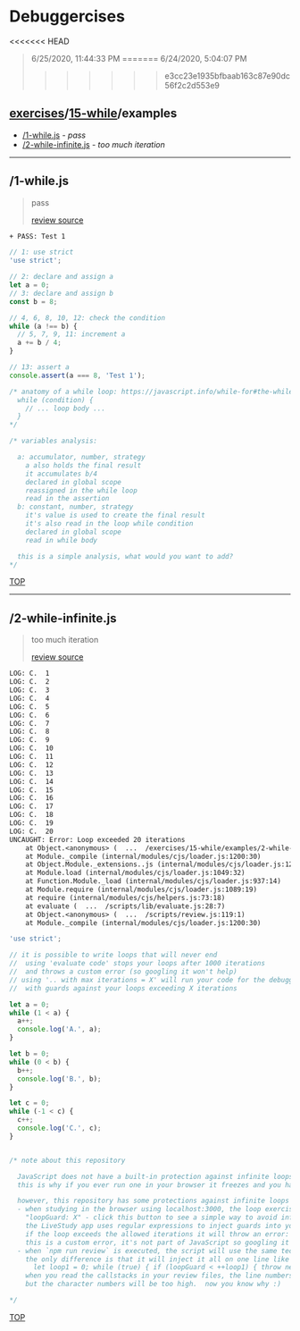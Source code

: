 # Debuggercises 

<<<<<<< HEAD
> 6/25/2020, 11:44:33 PM 
=======
> 6/24/2020, 5:04:07 PM 
>>>>>>> e3cc23e1935bfbaab163c87e90dc56f2c2d553e9

## [exercises](../../README.md)/[15-while](../README.md)/examples 

- [/1-while.js](#1-whilejs) - _pass_ 
- [/2-while-infinite.js](#2-while-infinitejs) - _too much iteration_ 
---

## /1-while.js 

> pass 
>
> [review source](../../../exercises/15-while/examples/1-while.js)

```txt
+ PASS: Test 1
```

```js
// 1: use strict
'use strict';

// 2: declare and assign a
let a = 0;
// 3: declare and assign b
const b = 8;

// 4, 6, 8, 10, 12: check the condition
while (a !== b) {
  // 5, 7, 9, 11: increment a
  a += b / 4;
}

// 13: assert a
console.assert(a === 8, 'Test 1');

/* anatomy of a while loop: https://javascript.info/while-for#the-while-loop
  while (condition) {
    // ... loop body ...
  }
*/

/* variables analysis:

  a: accumulator, number, strategy
    a also holds the final result
    it accumulates b/4
    declared in global scope
    reassigned in the while loop
    read in the assertion
  b: constant, number, strategy
    it's value is used to create the final result
    it's also read in the loop while condition
    declared in global scope
    read in while body

  this is a simple analysis, what would you want to add?
*/

```

[TOP](#debuggercises)

---

## /2-while-infinite.js 

> too much iteration 
>
> [review source](../../../exercises/15-while/examples/2-while-infinite.js)

```txt
LOG: C.  1
LOG: C.  2
LOG: C.  3
LOG: C.  4
LOG: C.  5
LOG: C.  6
LOG: C.  7
LOG: C.  8
LOG: C.  9
LOG: C.  10
LOG: C.  11
LOG: C.  12
LOG: C.  13
LOG: C.  14
LOG: C.  15
LOG: C.  16
LOG: C.  17
LOG: C.  18
LOG: C.  19
LOG: C.  20
UNCAUGHT: Error: Loop exceeded 20 iterations
    at Object.<anonymous> (  ...  /exercises/15-while/examples/2-while-infinite.js:22:51)
    at Module._compile (internal/modules/cjs/loader.js:1200:30)
    at Object.Module._extensions..js (internal/modules/cjs/loader.js:1220:10)
    at Module.load (internal/modules/cjs/loader.js:1049:32)
    at Function.Module._load (internal/modules/cjs/loader.js:937:14)
    at Module.require (internal/modules/cjs/loader.js:1089:19)
    at require (internal/modules/cjs/helpers.js:73:18)
    at evaluate (  ...  /scripts/lib/evaluate.js:28:7)
    at Object.<anonymous> (  ...  /scripts/review.js:119:1)
    at Module._compile (internal/modules/cjs/loader.js:1200:30) 
```

```js
'use strict';

// it is possible to write loops that will never end
//  using 'evaluate code' stops your loops after 1000 iterations
//  and throws a custom error (so googling it won't help)
// using '.. with max iterations = X' will run your code for the debugger
//  with guards against your loops exceeding X iterations

let a = 0;
while (1 < a) {
  a++;
  console.log('A.', a);
}

let b = 0;
while (0 < b) {
  b++;
  console.log('B.', b);
}

let c = 0;
while (-1 < c) {
  c++;
  console.log('C.', c);
}


/* note about this repository

  JavaScript does not have a built-in protection against infinite loops
  this is why if you ever run one in your browser it freezes and you have to close the tab

  however, this repository has some protections against infinite loops
  - when studying in the browser using localhost:3000, the loop exercises have an extra button
    "loopGuard: X" - click this button to see a simple way to avoid infinite loops
    the LiveStudy app uses regular expressions to inject guards into your loops
    if the loop exceeds the allowed iterations it will throw an error: "Loop exceeded X iterations"
    this is a custom error, it's not part of JavaScript so googling it won't help to understand it
  - when `npm run review` is executed, the script will use the same technique to try preventing infinite loops
    the only difference is that it will inject it all on one line like this:
      let loop1 = 0; while (true) { if (loopGuard < ++loop1) { throw new Error('Loop exceeded X iterations); }
    when you read the callstacks in your review files, the line numbers should be correct
    but the character numbers will be too high.  now you know why :)

*/

```

[TOP](#debuggercises)

